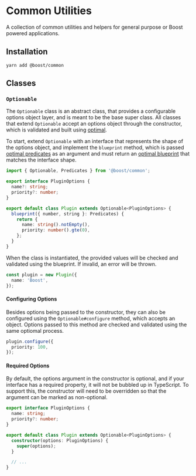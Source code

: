 # Common Utilities

A collection of common utilities and helpers for general purpose or Boost powered applications.

## Installation

```
yarn add @boost/common
```

## Classes

### `Optionable`

The `Optionable` class is an abstract class, that provides a configurable options object layer, and
is meant to be the base super class. All classes that extend `Optionable` accept an options object
through the constructor, which is validated and built using
[optimal](https://milesj.gitbook.io/optimal).

To start, extend `Optionable` with an interface that represents the shape of the options object, and
implement the `blueprint` method, which is passed
[optimal predicates](https://milesj.gitbook.io/optimal/predicates) as an argument and must return an
[optimal blueprint](https://milesj.gitbook.io/optimal/usage#blueprint) that matches the interface
shape.

```ts
import { Optionable, Predicates } from '@boost/common';

export interface PluginOptions {
  name?: string;
  priority?: number;
}

export default class Plugin extends Optionable<PluginOptions> {
  blueprint({ number, string }: Predicates) {
    return {
      name: string().notEmpty(),
      priority: number().gte(0),
    };
  }
}
```

When the class is instantiated, the provided values will be checked and validated using the
blueprint. If invalid, an error will be thrown.

```ts
const plugin = new Plugin({
  name: 'Boost',
});
```

#### Configuring Options

Besides options being passed to the constructor, they can also be configured using the
`Optionable#configure` method, which accepts an object. Options passed to this method are checked
and validated using the same optiomal process.

```ts
plugin.configure({
  priority: 100,
});
```

#### Required Options

By default, the options argument in the constructor is optional, and if your interface has a
required property, it will not be bubbled up in TypeScript. To support this, the constructor will
need to be overridden so that the argument can be marked as non-optional.

```ts
export interface PluginOptions {
  name: string;
  priority?: number;
}

export default class Plugin extends Optionable<PluginOptions> {
  constructor(options: PluginOptions) {
    super(options);
  }

  // ...
}
```
